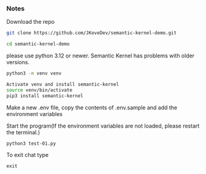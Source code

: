 ### Notes

Download the repo
```bash 
git clone https://github.com/JKoveDev/semantic-kernel-demo.git

cd semantic-kernel-demo
```

please use python 3.12 or newer. Semantic Kernel has problems with older versions.
```bash 
python3 -m venv venv

Activate venv and install semantic-kernel
source venv/bin/activate
pip3 install semantic-kernel
```

Make a new .env file, copy the contents of .env.sample and add the environment variables

Start the program(If the environment variables are not loaded, please restart the terminal.)
```bash
python3 test-01.py
```

To exit chat type
```
exit
```
